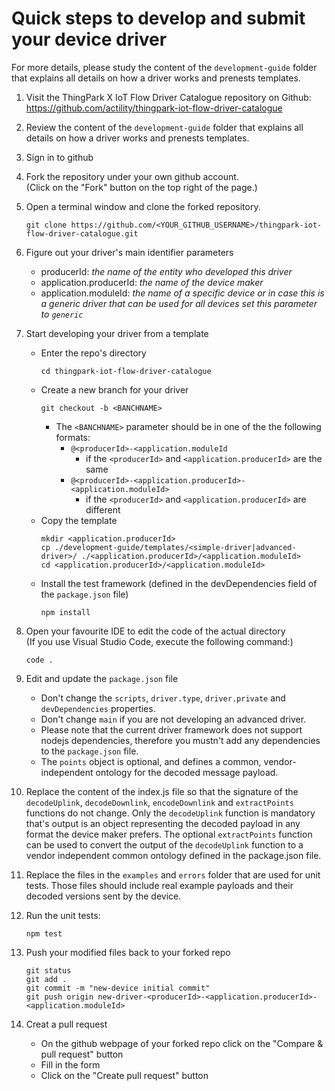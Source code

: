 # Quick steps to develop and submit your device driver

For more details, please study the content of the `development-guide` folder that explains all details on how a driver works and prenests templates.

1. Visit the ThingPark X IoT Flow Driver Catalogue repository on Github:  
   https://github.com/actility/thingpark-iot-flow-driver-catalogue

2. Review the content of the `development-guide` folder that explains all details on how a driver
   works and prenests templates.

3. Sign in to github

4. Fork the repository under your own github account.  
   (Click on the "Fork" button on the top right of the page.)

5. Open a terminal window and clone the forked repository.
    ```
    git clone https://github.com/<YOUR_GITHUB_USERNAME>/thingpark-iot-flow-driver-catalogue.git
    ```
6. Figure out your driver's main identifier parameters
   -  producerId: *the name of the entity who developed this driver*
   -  application.producerId: *the name of the device maker*
   -  application.moduleId: *the name of a specific device* 
      *or in case this is a generic driver that can be used for all devices set this parameter to `generic`*

6. Start developing your driver from a template
    - Enter the repo's directory
      ```
      cd thingpark-iot-flow-driver-catalogue
      ```
    - Create a new branch for your driver  
        ```
        git checkout -b <BANCHNAME>
        ```
        - The `<BANCHNAME>` parameter should be in one of the the following formats:
           - `@<producerId>-<application.moduleId`   
             * if the `<producerId>` and `<application.producerId>` are the same        
           - `@<producerId>-<application.producerId>-<application.moduleId>`    
             * if the `<producerId>` and `<application.producerId>` are different
    - Copy the template
      ```
      mkdir <application.producerId>
      cp ./development-guide/templates/<simple-driver|advanced-driver>/ ./<application.producerId>/<application.moduleId>
      cd <application.producerId>/<application.moduleId>
      ```
    - Install the test framework (defined in the devDependencies field of the `package.json` file)
      ```
      npm install
      ```

7. Open your favourite IDE to edit the code of the actual directory  
   (If you use Visual Studio Code, execute the following command:)
    ```
    code .
    ```

8. Edit and update the `package.json` file
    - Don't change the `scripts`, `driver.type`, `driver.private`
      and `devDependencies` properties.
    - Don't change `main` if you are not developing an advanced driver.
    - Please note that the current driver framework does not support nodejs dependencies, 
      therefore you mustn't add any dependencies to the `package.json` file.
    - The `points` object is optional, and defines a common, vendor-independent ontology 
      for the decoded message payload.

9.  Replace the content of the index.js file so that the signature of the 
`decodeUplink`, `decodeDownlink`, `encodeDownlink` and `extractPoints` functions do not change.
Only the `decodeUplink` function is mandatory that's output is an object representing 
the decoded payload in any format the device maker prefers.
The optional `extractPoints` function can be used to convert the output of the `decodeUplink`
function to a vendor independent common ontology defined in the package.json file.

9. Replace the files in the `examples` and `errors` folder that are used for unit tests.
Those files should include real example payloads and their decoded versions sent by
the device.

10. Run the unit tests:
    ```
    npm test
    ```

11. Push your modified files back to your forked repo
    ```
    git status
    git add .
    git commit -m "new-device initial commit"
    git push origin new-driver-<producerId>-<application.producerId>-<application.moduleId>
    ```

12. Creat a pull request
    - On the github webpage of your forked repo click on the "Compare & pull request" button
    - Fill in the form
    - Click on the "Create pull request" button
